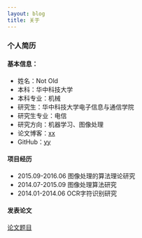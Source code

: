 ```yaml
---
layout: blog
title: 关于
---
```


### 个人简历

#### 基本信息：

- 姓名：Not Old
- 本科：华中科技大学
- 本科专业：机械
- 研究生：华中科技大学电子信息与通信学院
- 研究生专业：电信
- 研究方向：机器学习、图像处理
- 论文博客：[xx](http://xx.com/)
- GitHub：[yy](https://github.com/yy)

#### 项目经历

- 2015.09-2016.06 图像处理的算法理论研究
- 2014.07-2015.09 图像处理算法研究
- 2014.01-2014.06 OCR字符识别研究

#### 发表论文

[论文题目](http://xx.com)

